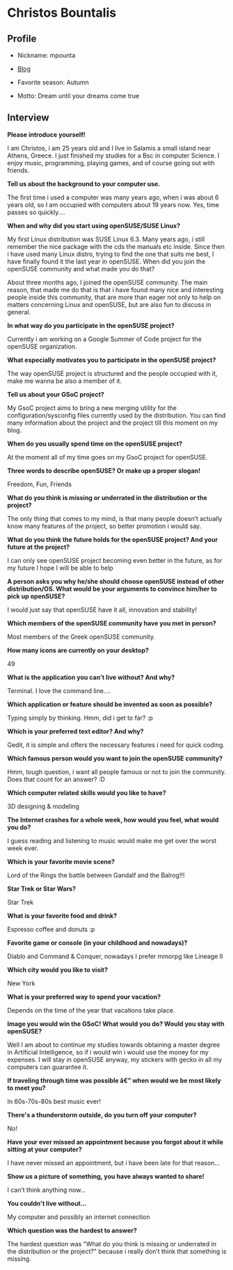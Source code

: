 # Christos Bountalis

## Profile

* Nickname:	 mpounta
* [Blog](http://cbounta.wordpress.com/)

* Favorite season:	Autumn
* Motto:	Dream until your dreams come true

## Interview

**Please introduce yourself!**

I am Christos, i am 25 years old and I live in Salamis a small island near Athens, Greece. I just finished my studies for a Bsc in computer Science. I enjoy music, programming, playing games, and of course going out with friends.


**Tell us about the background to your computer use.**

The first time i used a computer was many years ago, when i was about 6 years old, so I am occupied with computers about 19 years now. Yes, time passes so quickly….


**When and why did you start using openSUSE/SUSE Linux?**

My first Linux distribution was SUSE Linux 6.3. Many years ago, i still remember the nice package with the cds the manuals etc inside. Since then i have used many Linux distro, trying to find the one that suits me best, I have finally found it the last year in openSUSE.
When did you join the openSUSE community and what made you do that?

About three months ago, I joined the openSUSE community. The main reason, that made me do that is that i have found many nice and interesting people inside this community, that are more than eager not only to help on matters concerning Linux and openSUSE, but are also fun to discuss in general.


**In what way do you participate in the openSUSE project?**

Currently i am working on a Google Summer of Code project for the openSUSE organization.


**What especially motivates you to participate in the openSUSE project?**

The way openSUSE project is structured and the people occupied with it, make me wanna be also a member of it.


**Tell us about your GSoC project?**

My GsoC project aims to bring a new merging utility for the configuration/sysconfig files currently used by the distribution. You can find many information about the project and the project till this moment on my blog.


**When do you usually spend time on the openSUSE project?**

At the moment all of my time goes on my GsoC project for openSUSE.


**Three words to describe openSUSE? Or make up a proper slogan!**

Freedom, Fun, Friends


**What do you think is missing or underrated in the distribution or the project?**

The only thing that comes to my mind, is that many people doesn’t actually know many features of the project, so better promotion i would say.


**What do you think the future holds for the openSUSE project? And your future at the project?**

I can only see openSUSE project becoming even better in the future, as for my future I hope I will be able to help


**A person asks you why he/she should choose openSUSE instead of other distribution/OS. What would be your arguments to convince him/her to pick up openSUSE?**

I would just say that openSUSE have it all, innovation and stability!


**Which members of the openSUSE community have you met in person?**

Most members of the Greek openSUSE community.


**How many icons are currently on your desktop?**

49


**What is the application you can't live without? And why?**

Terminal. I love the command line….


**Which application or feature should be invented as soon as possible?**

Typing simply by thinking. Hmm, did i get to far? :p


**Which is your preferred text editor? And why?**

Gedit, it is simple and offers the necessary features i need for quick coding.


**Which famous person would you want to join the openSUSE community?**

Hmm, tough question, i want all people famous or not to join the community. Does that count for an answer? :D


**Which computer related skills would you like to have?**

3D designing & modeling


**The Internet crashes for a whole week, how would you feel, what would you do?**

I guess reading and listening to music would make me get over the worst week ever.


**Which is your favorite movie scene?**

Lord of the Rings the battle between Gandalf and the Balrog!!!


**Star Trek or Star Wars?**

Star Trek


**What is your favorite food and drink?**

Espresso coffee and donuts :p


**Favorite game or console (in your childhood and nowadays)?**

Diablo and Command & Conquer, nowadays I prefer mmorpg like Lineage II


**Which city would you like to visit?**

New York


**What is your preferred way to spend your vacation?**

Depends on the time of the year that vacations take place.


**Image you would win the GSoC! What would you do? Would you stay with openSUSE?**

Well I am about to continue my studies towards obtaining a master degree in Artificial Intelligence, so if i would win i would use the money for my expenses. I will stay in openSUSE anyway, my stickers with gecko in all my computers can guarantee it.


**If traveling through time was possible â€” when would we be most likely to meet you?**

In 60s-70s-80s best music ever!


**There's a thunderstorm outside, do you turn off your computer?**

No!


**Have your ever missed an appointment because you forgot about it while sitting at your computer?**

I have never missed an appointment, but i have been late for that reason…


**Show us a picture of something, you have always wanted to share!**

I can’t think anything now…


**You couldn't live without...**

My computer and possibly an internet connection


**Which question was the hardest to answer?**

The hardest question was "What do you think is missing or underrated in the distribution or the project?" because i really don’t think that something is missing.
